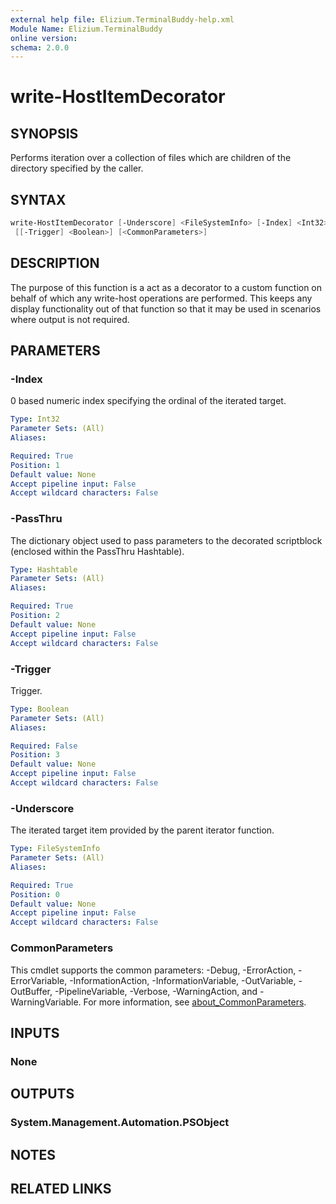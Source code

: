 ```yaml
---
external help file: Elizium.TerminalBuddy-help.xml
Module Name: Elizium.TerminalBuddy
online version:
schema: 2.0.0
---
```


# write-HostItemDecorator

## SYNOPSIS

Performs iteration over a collection of files which are children of the directory
    specified by the caller.

## SYNTAX

```powershell
write-HostItemDecorator [-Underscore] <FileSystemInfo> [-Index] <Int32> [-PassThru] <Hashtable>
 [[-Trigger] <Boolean>] [<CommonParameters>]
```

## DESCRIPTION

The purpose of this function is a act as a decorator to a custom function on
behalf of which any write-host operations are performed. This keeps any
display functionality out of that function so that it may be used in scenarios
where output is not required.

## PARAMETERS

### -Index

0 based numeric index specifying the ordinal of the iterated target.

```yaml
Type: Int32
Parameter Sets: (All)
Aliases:

Required: True
Position: 1
Default value: None
Accept pipeline input: False
Accept wildcard characters: False
```

### -PassThru

The dictionary object used to pass parameters to the decorated scriptblock
(enclosed within the PassThru Hashtable).

```yaml
Type: Hashtable
Parameter Sets: (All)
Aliases:

Required: True
Position: 2
Default value: None
Accept pipeline input: False
Accept wildcard characters: False
```

### -Trigger

Trigger.

```yaml
Type: Boolean
Parameter Sets: (All)
Aliases:

Required: False
Position: 3
Default value: None
Accept pipeline input: False
Accept wildcard characters: False
```

### -Underscore

The iterated target item provided by the parent iterator function.

```yaml
Type: FileSystemInfo
Parameter Sets: (All)
Aliases:

Required: True
Position: 0
Default value: None
Accept pipeline input: False
Accept wildcard characters: False
```

### CommonParameters

This cmdlet supports the common parameters: -Debug, -ErrorAction, -ErrorVariable, -InformationAction, -InformationVariable, -OutVariable, -OutBuffer, -PipelineVariable, -Verbose, -WarningAction, and -WarningVariable. For more information, see [about_CommonParameters](http://go.microsoft.com/fwlink/?LinkID=113216).

## INPUTS

### None

## OUTPUTS

### System.Management.Automation.PSObject

## NOTES

## RELATED LINKS
